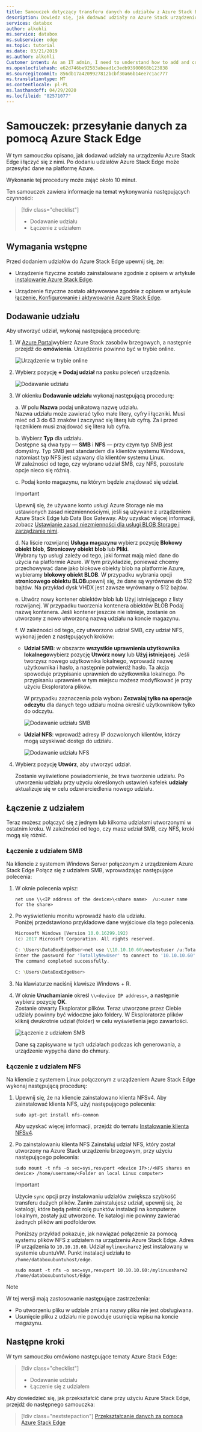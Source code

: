 ```yaml
---
title: Samouczek dotyczący transferu danych do udziałów z Azure Stack Edge | Microsoft Docs
description: Dowiedz się, jak dodawać udziały na Azure Stack urządzeniu brzegowym i łączyć się z nimi.
services: databox
author: alkohli
ms.service: databox
ms.subservice: edge
ms.topic: tutorial
ms.date: 03/21/2019
ms.author: alkohli
Customer intent: As an IT admin, I need to understand how to add and connect to shares on Azure Stack Edge so I can use it to transfer data to Azure.
ms.openlocfilehash: e62d746be92583abead1c3edb93900068b123838
ms.sourcegitcommit: 856db17a4209927812bcbf30a66b14ee7c1ac777
ms.translationtype: MT
ms.contentlocale: pl-PL
ms.lasthandoff: 04/29/2020
ms.locfileid: "82571077"
---
```

# <a name="tutorial-transfer-data-with-azure-stack-edge"></a>Samouczek: przesyłanie danych za pomocą Azure Stack Edge

W tym samouczku opisano, jak dodawać udziały na urządzeniu Azure Stack Edge i łączyć się z nimi. Po dodaniu udziałów Azure Stack Edge może przesyłać dane na platformę Azure.

Wykonanie tej procedury może zająć około 10 minut.

Ten samouczek zawiera informacje na temat wykonywania następujących czynności:

> [!div class="checklist"]
> * Dodawanie udziału
> * Łączenie z udziałem

 
## <a name="prerequisites"></a>Wymagania wstępne

Przed dodaniem udziałów do Azure Stack Edge upewnij się, że:

- Urządzenie fizyczne zostało zainstalowane zgodnie z opisem w artykule [instalowanie Azure Stack Edge](azure-stack-edge-deploy-install.md).

- Urządzenie fizyczne zostało aktywowane zgodnie z opisem w artykule [łączenie, Konfigurowanie i aktywowanie Azure Stack Edge](azure-stack-edge-deploy-connect-setup-activate.md).


## <a name="add-a-share"></a>Dodawanie udziału

Aby utworzyć udział, wykonaj następującą procedurę:

1. W [Azure Portal](https://portal.azure.com/)wybierz Azure Stack zasobów brzegowych, a następnie przejdź do **omówienia**. Urządzenie powinno być w trybie online.

   ![Urządzenie w trybie online](./media/azure-stack-edge-deploy-add-shares/device-online-1.png)

2. Wybierz pozycję **+ Dodaj udział** na pasku poleceń urządzenia.

   ![Dodawanie udziału](./media/azure-stack-edge-deploy-add-shares/select-add-share-1.png)

3. W okienku **Dodawanie udziału** wykonaj następującą procedurę:

    a. W polu **Nazwa** podaj unikatową nazwę udziału.  
    Nazwa udziału może zawierać tylko małe litery, cyfry i łączniki. Musi mieć od 3 do 63 znaków i zaczynać się literą lub cyfrą. Za i przed łącznikiem musi znajdować się litera lub cyfra.
    
    b. Wybierz **Typ** dla udziału.  
    Dostępne są dwa typy — **SMB** i **NFS** — przy czym typ SMB jest domyślny. Typ SMB jest standardem dla klientów systemu Windows, natomiast typ NFS jest używany dla klientów systemu Linux.  
    W zależności od tego, czy wybrano udział SMB, czy NFS, pozostałe opcje nieco się różnią. 

    c. Podaj konto magazynu, na którym będzie znajdować się udział. 

    > [!IMPORTANT]
    > Upewnij się, że używane konto usługi Azure Storage nie ma ustawionych zasad niezmiennościymi, jeśli są używane z urządzeniem Azure Stack Edge lub Data Box Gateway. Aby uzyskać więcej informacji, zobacz [Ustawianie zasad niezmienności dla usługi BLOB Storage i zarządzanie nimi](https://docs.microsoft.com/azure/storage/blobs/storage-blob-immutability-policies-manage).
    
    d. Na liście rozwijanej **Usługa magazynu** wybierz pozycję **Blokowy obiekt blob**, **Stronicowy obiekt blob** lub **Pliki**.  
    Wybrany typ usługi zależy od tego, jaki format mają mieć dane do użycia na platformie Azure. W tym przykładzie, ponieważ chcemy przechowywać dane jako blokowe obiekty blob na platformie Azure, wybieramy **blokowy obiekt BLOB**. W przypadku wybrania opcji **stronicowego obiektu BLOB**upewnij się, że dane są wyrównane do 512 bajtów. Na przykład dysk VHDX jest zawsze wyrównany o 512 bajtów.

    e. Utwórz nowy kontener obiektów blob lub Użyj istniejącego z listy rozwijanej. W przypadku tworzenia kontenera obiektów BLOB Podaj nazwę kontenera. Jeśli kontener jeszcze nie istnieje, zostanie on utworzony z nowo utworzoną nazwą udziału na koncie magazynu.
   
    f. W zależności od tego, czy utworzono udział SMB, czy udział NFS, wykonaj jeden z następujących kroków: 
     
    - **Udział SMB**: w obszarze **wszystkie uprawnienia użytkownika lokalnego**wybierz pozycję **Utwórz nowy** lub **Użyj istniejącej**. Jeśli tworzysz nowego użytkownika lokalnego, wprowadź nazwę użytkownika i hasło, a następnie potwierdź hasło. Ta akcja spowoduje przypisanie uprawnień do użytkownika lokalnego. Po przypisaniu uprawnień w tym miejscu możesz modyfikować je przy użyciu Eksploratora plików.

        W przypadku zaznaczenia pola wyboru **Zezwalaj tylko na operacje odczytu** dla danych tego udziału można określić użytkowników tylko do odczytu.

        ![Dodawanie udziału SMB](./media/azure-stack-edge-deploy-add-shares/add-share-smb-1.png)
   
    - **Udział NFS**: wprowadź adresy IP dozwolonych klientów, którzy mogą uzyskiwać dostęp do udziału.

        ![Dodawanie udziału NFS](./media/azure-stack-edge-deploy-add-shares/add-share-nfs-1.png)
   
4. Wybierz pozycję **Utwórz**, aby utworzyć udział.
    
    Zostanie wyświetlone powiadomienie, że trwa tworzenie udziału. Po utworzeniu udziału przy użyciu określonych ustawień kafelek **udziały** aktualizuje się w celu odzwierciedlenia nowego udziału.
    

## <a name="connect-to-the-share"></a>Łączenie z udziałem

Teraz możesz połączyć się z jednym lub kilkoma udziałami utworzonymi w ostatnim kroku. W zależności od tego, czy masz udział SMB, czy NFS, kroki mogą się różnić.

### <a name="connect-to-an-smb-share"></a>Łączenie z udziałem SMB

Na kliencie z systemem Windows Server połączonym z urządzeniem Azure Stack Edge Połącz się z udziałem SMB, wprowadzając następujące polecenia:


1. W oknie polecenia wpisz:

    `net use \\<IP address of the device>\<share name>  /u:<user name for the share>`

2. Po wyświetleniu monitu wprowadź hasło dla udziału.  
   Poniżej przedstawiono przykładowe dane wyjściowe dla tego polecenia.

    ```powershell
    Microsoft Windows [Version 10.0.16299.192)
    (c) 2017 Microsoft Corporation. All rights reserved.
    
    C: \Users\DataBoxEdgeUser>net use \\10.10.10.60\newtestuser /u:Tota11yNewUser
    Enter the password for 'TotallyNewUser' to connect to '10.10.10.60':
    The command completed successfully.
    
    C: \Users\DataBoxEdgeUser>
    ```   


3. Na klawiaturze naciśnij klawisze Windows + R.

4. W oknie **Uruchamianie** określ `\\<device IP address>`, a następnie wybierz pozycję **OK**.  
   Zostanie otwarty Eksplorator plików. Teraz utworzone przez Ciebie udziały powinny być widoczne jako foldery. W Eksploratorze plików kliknij dwukrotnie udział (folder) w celu wyświetlenia jego zawartości.
 
    ![Łączenie z udziałem SMB](./media/azure-stack-edge-deploy-add-shares/connect-to-share2.png)

    Dane są zapisywane w tych udziałach podczas ich generowania, a urządzenie wypycha dane do chmury.

### <a name="connect-to-an-nfs-share"></a>Łączenie z udziałem NFS

Na kliencie z systemem Linux połączonym z urządzeniem Azure Stack Edge wykonaj następującą procedurę:

1. Upewnij się, że na kliencie zainstalowano klienta NFSv4. Aby zainstalować klienta NFS, użyj następującego polecenia:

   `sudo apt-get install nfs-common`

    Aby uzyskać więcej informacji, przejdź do tematu [Instalowanie klienta NFSv4](https://help.ubuntu.com/community/SettingUpNFSHowTo#NFSv4_client).

2. Po zainstalowaniu klienta NFS Zainstaluj udział NFS, który został utworzony na Azure Stack urządzeniu brzegowym, przy użyciu następującego polecenia:

   `sudo mount -t nfs -o sec=sys,resvport <device IP>:/<NFS shares on device> /home/username/<Folder on local Linux computer>`

    > [!IMPORTANT]
    > Użycie `sync` opcji przy instalowaniu udziałów zwiększa szybkość transferu dużych plików.
    > Zanim zainstalujesz udział, upewnij się, że katalogi, które będą pełnić rolę punktów instalacji na komputerze lokalnym, zostały już utworzone. Te katalogi nie powinny zawierać żadnych plików ani podfolderów.

    Poniższy przykład pokazuje, jak nawiązać połączenie za pomocą systemu plików NFS z udziałem na urządzeniu Azure Stack Edge. Adres IP urządzenia to `10.10.10.60`. Udział `mylinuxshare2` jest instalowany w systemie ubuntuVM. Punkt instalacji udziału to `/home/databoxubuntuhost/edge`.

    `sudo mount -t nfs -o sec=sys,resvport 10.10.10.60:/mylinuxshare2 /home/databoxubuntuhost/Edge`

> [!NOTE] 
> W tej wersji mają zastosowanie następujące zastrzeżenia:
> - Po utworzeniu pliku w udziale zmiana nazwy pliku nie jest obsługiwana. 
> - Usunięcie pliku z udziału nie powoduje usunięcia wpisu na koncie magazynu.

## <a name="next-steps"></a>Następne kroki

W tym samouczku omówiono następujące tematy Azure Stack Edge:

> [!div class="checklist"]
> * Dodawanie udziału
> * Łączenie się z udziałem

Aby dowiedzieć się, jak przekształcić dane przy użyciu Azure Stack Edge, przejdź do następnego samouczka:

> [!div class="nextstepaction"]
> [Przekształcanie danych za pomocą Azure Stack Edge](./azure-stack-edge-deploy-configure-compute.md)


